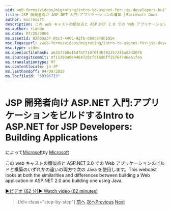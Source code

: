 ```yaml
---
uid: web-forms/videos/migrating/intro-to-aspnet-for-jsp-developers-building-applications
title: JSP 開発者向け ASP.NET 入門:アプリケーションの構築 |Microsoft Docs
author: microsoft
description: この web キャストの類似点と ASP.NET 2.0 での Web アプリケーションのビルドと構築のいずれかの違いの両方で次の Java を使用します。
ms.author: riande
ms.date: 07/25/2006
ms.assetid: 826b9a37-0bc3-4405-92fb-d8dc87db195e
msc.legacyurl: /web-forms/videos/migrating/intro-to-aspnet-for-jsp-developers-building-applications
msc.type: video
ms.openlocfilehash: a63573b0e15dfbf710f6f4b793257246ad3d307b
ms.sourcegitcommit: 0f1119340e4464720cfd16d0ff15764746ea1fea
ms.translationtype: MT
ms.contentlocale: ja-JP
ms.lasthandoff: 04/09/2019
ms.locfileid: "59395733"
---
```

# <a name="intro-to-aspnet-for-jsp-developers-building-applications"></a><span data-ttu-id="65f50-103">JSP 開発者向け ASP.NET 入門:アプリケーションをビルドする</span><span class="sxs-lookup"><span data-stu-id="65f50-103">Intro to ASP.NET for JSP Developers: Building Applications</span></span>

<span data-ttu-id="65f50-104">によって[Microsoft](https://github.com/microsoft)</span><span class="sxs-lookup"><span data-stu-id="65f50-104">by [Microsoft](https://github.com/microsoft)</span></span>

<span data-ttu-id="65f50-105">この web キャストの類似点と ASP.NET 2.0 での Web アプリケーションのビルドと構築のいずれかの違いの両方で次の Java を使用します。</span><span class="sxs-lookup"><span data-stu-id="65f50-105">This webcast looks at both the similarities and differences between building a Web application in ASP.NET 2.0 and building one using Java.</span></span>

[<span data-ttu-id="65f50-106">&#9654;ビデオ (62 分)</span><span class="sxs-lookup"><span data-stu-id="65f50-106">&#9654; Watch video (62 minutes)</span></span>](https://channel9.msdn.com/Blogs/ASP-NET-Site-Videos/intro-to-aspnet-for-jsp-developers-building-applications)

> [!div class="step-by-step"]
> <span data-ttu-id="65f50-107">[前へ](intro-to-aspnet-for-jsp-developers-welcome-to-aspnet-20.md)
> [次へ](intro-to-aspnet-for-coldfusion-developers-adding-aspnet-to-your-repertoire.md)</span><span class="sxs-lookup"><span data-stu-id="65f50-107">[Previous](intro-to-aspnet-for-jsp-developers-welcome-to-aspnet-20.md)
[Next](intro-to-aspnet-for-coldfusion-developers-adding-aspnet-to-your-repertoire.md)</span></span>
